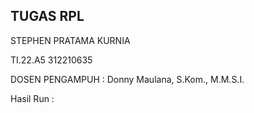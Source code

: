 
## TUGAS RPL
STEPHEN PRATAMA KURNIA

TI.22.A5 312210635

DOSEN PENGAMPUH : Donny Maulana, S.Kom., M.M.S.I.


Hasil Run :
